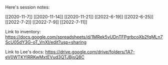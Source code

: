 Here's session notes:

[[2020-11-7]]
[[2020-11-14]]
[[2020-11-21]]
[[2022-6-19]]
[[2022-6-25]]
[[2022-7-2]]
[[2022-7-9]]
[[2022-7-11]]

Link to inventory: https://docs.google.com/spreadsheets/d/1MRek5vUDnTFPgrbcoXb2fqMLn7ScU05dY3G-oT_VnXI/edit?usp=sharing

Link to Lee's docs: https://drive.google.com/drive/folders/1A7-eV0WTKYlRRKwMxtEVud3QTJBjsQ8C

